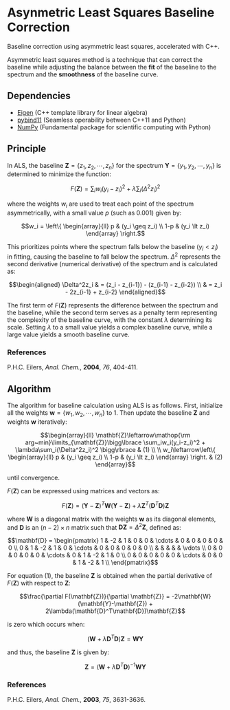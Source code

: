 # Asynmetric Least Squares Baseline Correction
Baseline correction using asymmetric least squares, accelerated with C++.

Asymmetric least squares method is a technique that can correct the baseline while adjusting the balance between the **fit** of the baseline to the spectrum and the **smoothness** of the baseline curve.

## Dependencies
- [Eigen](https://eigen.tuxfamily.org/) (C++ template library for linear algebra)
- [pybind11](https://github.com/pybind/pybind11) (Seamless operability between C++11 and Python)
- [NumPy](https://numpy.org/) (Fundamental package for scientific computing with Python)

## Principle
In ALS, the baseline
$\mathbf{Z}=\lbrace z_1, z_2, \cdots, z_n \rbrace$
for the spectrum
$\mathbf{Y}=\lbrace y_1, y_2, \cdots, y_n \rbrace$
is determined to minimize the function:

```math
F(\mathbf{Z}) =
    \sum_iw_i(y_i-z_i)^2 +
    \lambda\sum_i(\Delta^2z_i)^2
```

where the weights $w_i$ are used to treat each point of the spectrum asymmetrically, with a small value $p$ (such as 0.001) given by:

```math
w_i = \left\{
    \begin{array}{ll}
        p & (y_i \geq z_i) \\
        1-p & (y_i \lt z_i)
    \end{array}
\right.
```

This prioritizes points where the spectrum falls below the baseline $(y_i < z_i)$ in fitting, causing the baseline to fall below the spectrum. $\Delta^2$ represents the second derivative (numerical derivative) of the spectrum and is calculated as:

```math
\begin{aligned}
\Delta^2z_i & = (z_i - z_{i-1}) - (z_{i-1} - z_{i-2}) \\
& = z_i - 2z_{i-1} + z_{i-2}
\end{aligned}
```

The first term of $F(\mathbf{Z})$ represents the difference between the spectrum and the baseline, while the second term serves as a penalty term representing the complexity of the baseline curve, with the constant $\lambda$ determining its scale. Setting $\lambda$ to a small value yields a complex baseline curve, while a large value yields a smooth baseline curve.
### References
P.H.C. Eilers, _Anal. Chem._, **2004**, _76_, 404-411.

## Algorithm
The algorithm for baseline calculation using ALS is as follows. First, initialize all the weights $\mathbf{w}=\lbrace w_1, w_2, \cdots, w_n \rbrace$ to 1. Then update the baseline $\mathbf{Z}$ and weights $\mathbf{w}$ iteratively:

```math
\begin{array}{ll}
\mathbf{Z}\leftarrow\mathop{\rm arg~min}\limits_{\mathbf{Z}}\bigg\lbrace
    \sum_iw_i(y_i-z_i)^2 +
    \lambda\sum_i(\Delta^2z_i)^2
\bigg\rbrace & (1) \\ \\

w_i\leftarrow\left\{
    \begin{array}{ll}
        p & (y_i \geq z_i) \\
        1-p & (y_i \lt z_i)
    \end{array}
\right. & (2)
\end{array}
```
 until convergence.

$F(\mathbf{Z})$ can be expressed using matrices and vectors as:
```math
F(\mathbf{Z}) = (\mathbf{Y}-\mathbf{Z})^T\mathbf{W}(\mathbf{Y}-\mathbf{Z}) +
                \lambda\mathbf{Z}^T(\mathbf{D}^T\mathbf{D})\mathbf{Z}
```
where $\mathbf{W}$ is a diagonal matrix with the weights $\mathbf{w}$ as its diagonal elements, and $\mathbf{D}$ is an $(n-2)×n$ matrix such that $\mathbf{DZ} = \Delta^2\mathbf{Z}$, defined as:
```math
\mathbf{D} = \begin{pmatrix}
     1 & -2 &  1 &  0 &  0 & \cdots &  0 &  0 &  0 &  0 &  0 \\
     0 &  1 & -2 &  1 &  0 & \cdots &  0 &  0 &  0 &  0 &  0 \\
    & & & & & \vdots  \\
     0 &  0 &  0 &  0 &  0 & \cdots &  0 &  1 & -2 &  1 &  0 \\
     0 &  0 &  0 &  0 &  0 & \cdots &  0 &  0 &  1 &  -2 &  1 \\
\end{pmatrix}
```
For equation $(1)$, the baseline $\mathbf{Z}$ is obtained when the partial derivative of $F(\mathbf{Z})$ with respect to $\mathbf{Z}$:
```math
\frac{\partial F(\mathbf{Z})}{\partial \mathbf{Z}}
 = -2\mathbf{W}(\mathbf{Y}-\mathbf{Z}) + 2\lambda(\mathbf{D}^T\mathbf{D})\mathbf{Z}
```
 is zero which occurs when:
```math
(\mathbf{W} + \lambda \mathbf{D}^T\mathbf{D})\mathbf{Z} = \mathbf{WY}
```
and thus, the baseline $\mathbf{Z}$ is given by:
```math
\mathbf{Z} = (\mathbf{W} + \lambda \mathbf{D}^T\mathbf{D})^{-1}\mathbf{WY}
```
### References
P.H.C. Eilers, _Anal. Chem._, **2003**, _75_, 3631-3636.
